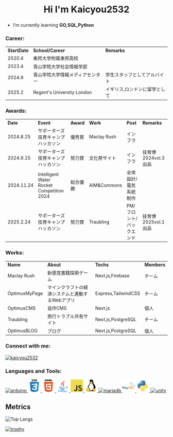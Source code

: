 <h1 align="center">Hi  I'm Kaicyou2532</h1>
<h3 align="center"></h3>

-  I’m currently learning **GO,SQL,Python**
<h3 align="left">Career:</h3>
<table>
<tr><td><b>StartDate</b><td><b>School/Career</b><td><b>Remarks</b>
<tr><td>2020.4<td>
東邦大学附属東邦高校<td>
<tr><td>2023.4<td>青山学院大学社会情報学部<td>
<tr><td>2024.9<td>青山学院大学情報メディアセンター<td>学生スタッフとしてアルバイト
<tr><td>2025.2<td>Regent's University London<td>イギリス,ロンドンに留学として
</table>
<h3 align="left">Awards:</h3>
<table>
<tr><td><b>Date</b><td><b>Event</b><td><b>Award</b><td><b>Work</b><td><b>Post</b><td><b>Remarks</b>
<tr><td>2024.8.25<td>サポーターズ 技育キャンプハッカソン<td>優秀賞<td>Maclay Rush<td>インフラ<td>
<tr><td>2024.9.15<td>サポーターズ 技育キャンプハッカソン<td>努力賞<td>文化祭サイト<td>インフラ<td>技育博2024vol.3出品
<tr><td>2024.11.24<td>Intelligent Water Rocket Competition 2024<td>総合優勝<td>AIM&Commons<td>全体設計/電気系統制作<td>
<tr><td>2025.2.24<td>サポーターズ 技育キャンプハッカソン<td>努力賞<td>Traubling<td>PM/フロント/バックエンド<td>技育博2025vol.1出品
</table>
<h3 align="left">Works:</h3>
<table>
<tr><td><b>Name</b><td><b>About</b><td><b>Techs</b><td><b>Members</b>
<tr><td>Maclay Rush<td>新感覚書籍探索ゲーム<td>Next.js,Firebase<td>チーム
<tr><td>OptimusMyPage<td>マインクラフトの経済システムと連動するWebアプリ<td>Express,TailwindCSS<td>チーム
<tr><td>OptimusCMS<td>自作CMS<td>Next.js<td>個人
<tr><td>Traubling<td>旅行トラブル共有サイト<td>Next.js,PostgreSQL<td>チーム
<tr><td>OptimusBLOG<td>ブログ<td>Next.js,PostgreSQL<td>個人
</table>

<h3 align="left">Connect with me:</h3>
<p align="left">
<a href="https://twitter.com/kaicyou2532" target="blank"><img align="center" src="https://raw.githubusercontent.com/rahuldkjain/github-profile-readme-generator/master/src/images/icons/Social/twitter.svg" alt="kaicyou2532" height="30" width="40" /></a>
</p>

<h3 align="left">Languages and Tools:</h3>
<p align="left"> <a href="https://www.arduino.cc/" target="_blank" rel="noreferrer"> <img src="https://cdn.worldvectorlogo.com/logos/arduino-1.svg" alt="arduino" width="40" height="40"/> </a> <a href="https://www.w3schools.com/css/" target="_blank" rel="noreferrer"> <img src="https://raw.githubusercontent.com/devicons/devicon/master/icons/css3/css3-original-wordmark.svg" alt="css3" width="40" height="40"/> </a> <a href="https://www.w3.org/html/" target="_blank" rel="noreferrer"> <img src="https://raw.githubusercontent.com/devicons/devicon/master/icons/html5/html5-original-wordmark.svg" alt="html5" width="40" height="40"/> </a> <a href="https://www.java.com" target="_blank" rel="noreferrer"> <img src="https://raw.githubusercontent.com/devicons/devicon/master/icons/java/java-original.svg" alt="java" width="40" height="40"/> </a> <a href="https://developer.mozilla.org/en-US/docs/Web/JavaScript" target="_blank" rel="noreferrer"> <img src="https://raw.githubusercontent.com/devicons/devicon/master/icons/javascript/javascript-original.svg" alt="javascript" width="40" height="40"/> </a> <a href="https://www.linux.org/" target="_blank" rel="noreferrer"> <img src="https://raw.githubusercontent.com/devicons/devicon/master/icons/linux/linux-original.svg" alt="linux" width="40" height="40"/> </a> <a href="https://mariadb.org/" target="_blank" rel="noreferrer"> <img src="https://www.vectorlogo.zone/logos/mariadb/mariadb-icon.svg" alt="mariadb" width="40" height="40"/> </a> <a href="https://www.mysql.com/" target="_blank" rel="noreferrer"> <img src="https://raw.githubusercontent.com/devicons/devicon/master/icons/mysql/mysql-original-wordmark.svg" alt="mysql" width="40" height="40"/> </a> <a href="https://www.python.org" target="_blank" rel="noreferrer"> <img src="https://raw.githubusercontent.com/devicons/devicon/master/icons/python/python-original.svg" alt="python" width="40" height="40"/> </a> <a href="https://unity.com/" target="_blank" rel="noreferrer"> <img src="https://www.vectorlogo.zone/logos/unity3d/unity3d-icon.svg" alt="unity" width="40" height="40"/> </a> </p>


## Metrics
<p align="left"> 
  <img alt="Top Langs" height="403px" src="https://github-readme-stats.vercel.app/api/top-langs/?username=kaicyou2532&layout=donut-vertical&show_icons=true" />
<!--  <img alt="Top Langs" height="1003px" src="https://github-readme-stats.vercel.app/api/wakatime?username=kaicyou2532" />
 -->
</p>

[![trophy](https://github-profile-trophy.vercel.app/?username=kaicyou2532&theme=tokyonight&column=8
)](https://github.com/ryo-ma/github-profile-trophy)

<p align="left">
<!--   <a href="https://twitter.com/kaicyou2532">
    <img height="200" src="https://img.shields.io/twitter/follow/kaicyou2532?label=x&logo=twitter&style=flat" />
  <a href="https://github.com/kaicyou2532">
    <img height="200" src="https://img.shields.io/github/followers/kaicyou2532?label=follow&logo=github&style=flat" />
  </a> -->
  
</p>

